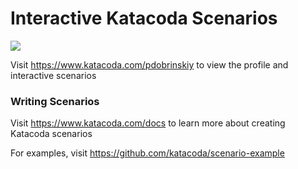 # Interactive Katacoda Scenarios

[![](http://shields.katacoda.com/katacoda/pdobrinskiy/count.svg)](https://www.katacoda.com/pdobrinskiy "Get your profile on Katacoda.com")

Visit https://www.katacoda.com/pdobrinskiy to view the profile and interactive scenarios

### Writing Scenarios
Visit https://www.katacoda.com/docs to learn more about creating Katacoda scenarios

For examples, visit https://github.com/katacoda/scenario-example

